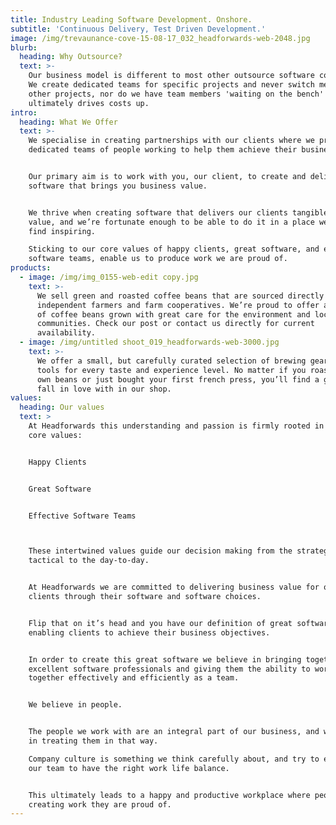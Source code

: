 ```yaml
---
title: Industry Leading Software Development. Onshore.
subtitle: 'Continuous Delivery, Test Driven Development.'
image: /img/trevaunance-cove-15-08-17_032_headforwards-web-2048.jpg
blurb:
  heading: Why Outsource?
  text: >-
    Our business model is different to most other outsource software companies.
    We create dedicated teams for specific projects and never switch members to
    other projects, nor do we have team members 'waiting on the bench' which
    ultimately drives costs up.
intro:
  heading: What We Offer
  text: >-
    We specialise in creating partnerships with our clients where we provide
    dedicated teams of people working to help them achieve their business goal.


    Our primary aim is to work with you, our client, to create and deliver
    software that brings you business value.


    We thrive when creating software that delivers our clients tangible business
    value, and we’re fortunate enough to be able to do it in a place we love and
    find inspiring.

    Sticking to our core values of happy clients, great software, and effective
    software teams, enable us to produce work we are proud of.
products:
  - image: /img/img_0155-web-edit copy.jpg
    text: >-
      We sell green and roasted coffee beans that are sourced directly from
      independent farmers and farm cooperatives. We’re proud to offer a variety
      of coffee beans grown with great care for the environment and local
      communities. Check our post or contact us directly for current
      availability.
  - image: /img/untitled shoot_019_headforwards-web-3000.jpg
    text: >-
      We offer a small, but carefully curated selection of brewing gear and
      tools for every taste and experience level. No matter if you roast your
      own beans or just bought your first french press, you’ll find a gadget to
      fall in love with in our shop.
values:
  heading: Our values
  text: >
    At Headforwards this understanding and passion is firmly rooted in our three
    core values:


    Happy Clients


    Great Software


    Effective Software Teams



    These intertwined values guide our decision making from the strategic to the
    tactical to the day-to-day.


    At Headforwards we are committed to delivering business value for our
    clients through their software and software choices.


    Flip that on it’s head and you have our definition of great software:
    enabling clients to achieve their business objectives.


    In order to create this great software we believe in bringing together
    excellent software professionals and giving them the ability to work
    together effectively and efficiently as a team.


    We believe in people.


    The people we work with are an integral part of our business, and we believe
    in treating them in that way.

    Company culture is something we think carefully about, and try to empower
    our team to have the right work life balance.


    This ultimately leads to a happy and productive workplace where people are
    creating work they are proud of.
---
```


